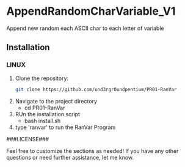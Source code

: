 # AppendRandomCharVariable_V1

Append new random each ASCII char to each letter of variable

## Installation

### LINUX

1. Clone the repository:
   ```bash
   git clone https://github.com/und3rgr0undpentium/PR01-RanVar
2. Navigate to the project directory
   - cd PR01-RanVar
4. RUn the installation script
   - bash install.sh
5. type 'ranvar' to run the RanVar Program


###LICENSE###

Feel free to customize the sections as needed! If you have any other questions or need further assistance, let me know.
